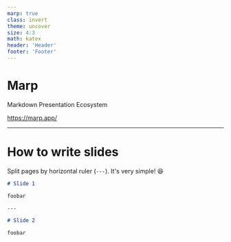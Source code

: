 ```yaml
---
marp: true
class: invert
theme: uncover
size: 4:3
math: katex
header: 'Header'
footer: 'Footer'
---
```


# **Marp**

Markdown Presentation Ecosystem

https://marp.app/

---

# How to write slides

Split pages by horizontal ruler (`---`). It's very simple! :satisfied:

```markdown
# Slide 1

foobar

---

# Slide 2

foobar
```